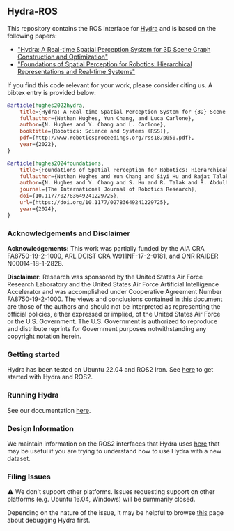 ## Hydra-ROS

This repository contains the ROS interface for [Hydra](https://github.com/MIT-SPARK/Hydra) and is based on the following papers:
  - ["Hydra: A Real-time Spatial Perception System for 3D Scene Graph Construction and Optimization"](http://www.roboticsproceedings.org/rss18/p050.pdf)
  - ["Foundations of Spatial Perception for Robotics: Hierarchical Representations and Real-time Systems"](https://journals.sagepub.com/doi/10.1177/02783649241229725)

If you find this code relevant for your work, please consider citing us. A bibtex entry is provided below:
```bibtex
@article{hughes2022hydra,
    title={Hydra: A Real-time Spatial Perception System for {3D} Scene Graph Construction and Optimization},
    fullauthor={Nathan Hughes, Yun Chang, and Luca Carlone},
    author={N. Hughes and Y. Chang and L. Carlone},
    booktitle={Robotics: Science and Systems (RSS)},
    pdf={http://www.roboticsproceedings.org/rss18/p050.pdf},
    year={2022},
}

@article{hughes2024foundations,
    title={Foundations of Spatial Perception for Robotics: Hierarchical Representations and Real-time Systems},
    fullauthor={Nathan Hughes and Yun Chang and Siyi Hu and Rajat Talak and Rumaisa Abdulhai and Jared Strader and Luca Carlone},
    author={N. Hughes and Y. Chang and S. Hu and R. Talak and R. Abdulhai and J. Strader and L. Carlone},
    journal={The International Journal of Robotics Research},
    doi={10.1177/02783649241229725},
    url={https://doi.org/10.1177/02783649241229725},
    year={2024},
}
```

### Acknowledgements and Disclaimer

**Acknowledgements:** This work was partially funded by the AIA CRA FA8750-19-2-1000, ARL DCIST CRA W911NF-17-2-0181, and ONR RAIDER N00014-18-1-2828.

**Disclaimer:** Research was sponsored by the United States Air Force Research Laboratory and the United States Air Force Artificial Intelligence Accelerator and was accomplished under Cooperative Agreement Number FA8750-19-2-1000. The views and conclusions contained in this document are those of the authors and should not be interpreted as representing the official policies, either expressed or implied, of the United States Air Force or the U.S. Government. The U.S. Government is authorized to reproduce and distribute reprints for Government purposes notwithstanding any copyright notation herein.

### Getting started

Hydra has been tested on Ubuntu 22.04 and ROS2 Iron. See [here](doc/ros2_setup.md) to get started with Hydra and ROS2.

### Running Hydra

See our documentation [here](doc/quickstart.md).

### Design Information

We maintain information on the ROS2 interfaces that Hydra uses [here](doc/hydra_ros_interfaces.md) that may be useful if you are trying to understand how to use Hydra with a new dataset.

### Filing Issues

:warning: We don't support other platforms. Issues requesting support on other platforms (e.g. Ubuntu 16.04, Windows) will be summarily closed.

Depending on the nature of the issue, it may be helpful to browse [this](https://github.com/MIT-SPARK/Hydra/blob/main/doc/debugging.md) page about debugging Hydra first.
